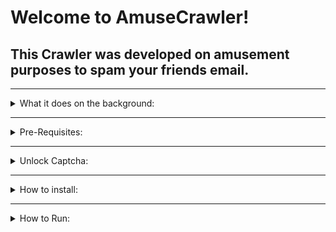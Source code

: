 # Welcome to AmuseCrawler!

## This Crawler was developed on amusement purposes to spam your friends email.

<hr />
<details>
<summary>
What it does on the background:
</summary>

<br />

- It will automatically browse google images, get img tags, search for it src links.

- If it's a valid https image link it will send 20 emails each with one image to your friends email set on --email on run command, using your email set on .env file.

- It searchs google images using the label you specified on run command

</details>
<hr />

<details>
<summary>
Pre-Requisites:
</summary>

<br />

- You must allow google to be accessed through third-parties apps, click on the link below and activate it.

<br />

https://myaccount.google.com/lesssecureapps?rapt=AEjHL4P7O6aYHw-8Dnyx8mocOmj_GtEJMUjo1Cka19i41rcwTj0c2tK5xtttK6dDtNtC3aaXw4rmNrfeFUScqRhYbbWKcW75rg

</details>
<hr />

<details>
<summary>
Unlock Captcha:
</summary>

<br />

- This link is to unlock captcha if you get error code: 'EAUTH' with response: '454 4.7.0 Too many login attempts, please try again later

https://accounts.google.com/b/0/DisplayUnlockCaptcha

</details>

<hr/>

<details>
<summary>
How to install:
</summary>

<br />

- To install this project you must clone it using "git clone https://github.com/romulorod/learning-nextjs.git"

- Then you must install the dependencies using "npm install"

- You need to copy .env.sample file to a .env and set your email and password in it.

- You need to pass 2 flags in order to initialize the project:

- Label is the text you wanna search on the web. You can split it using "," as in "cars, cats, dogs" or spaces as in "apple tree".

- Email is your friends email you wanna spam.

</details>
<hr />

<details>
<summary>
How to Run:
</summary>

<br />

```node crawl --label="cars, cats, apple tree" --email="myfriend@email.com"```

</details>

<br />

